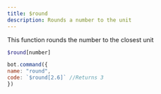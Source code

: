 ```yaml
---
title: $round
description: Rounds a number to the unit
---
```


This function rounds the number to the closest unit

```php
$round[number]
```

```javascript
bot.command({
name: "round",
code: `$round[2.6]` //Returns 3
})
```

